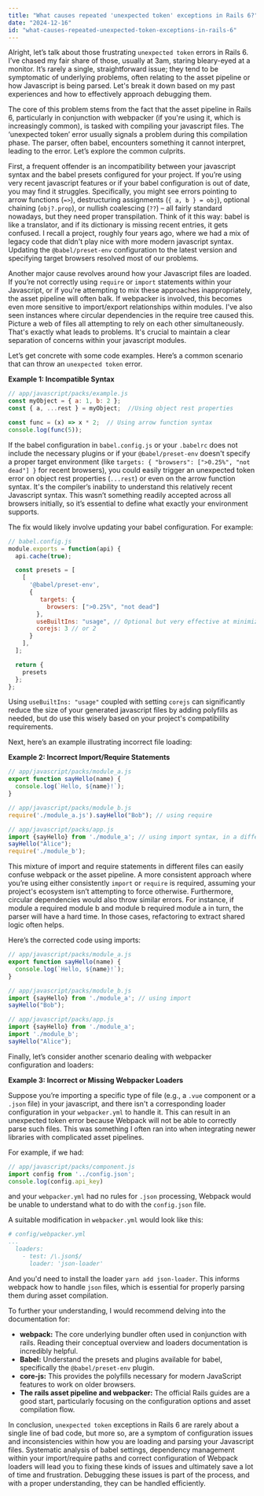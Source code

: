```yaml
---
title: "What causes repeated 'unexpected token' exceptions in Rails 6?"
date: "2024-12-16"
id: "what-causes-repeated-unexpected-token-exceptions-in-rails-6"
---
```


Alright, let’s talk about those frustrating `unexpected token` errors in Rails 6. I’ve chased my fair share of those, usually at 3am, staring bleary-eyed at a monitor. It’s rarely a single, straightforward issue; they tend to be symptomatic of underlying problems, often relating to the asset pipeline or how Javascript is being parsed. Let's break it down based on my past experiences and how to effectively approach debugging them.

The core of this problem stems from the fact that the asset pipeline in Rails 6, particularly in conjunction with webpacker (if you're using it, which is increasingly common), is tasked with compiling your javascript files. The ‘unexpected token’ error usually signals a problem during this compilation phase. The parser, often babel, encounters something it cannot interpret, leading to the error. Let’s explore the common culprits.

First, a frequent offender is an incompatibility between your javascript syntax and the babel presets configured for your project. If you’re using very recent javascript features or if your babel configuration is out of date, you may find it struggles. Specifically, you might see errors pointing to arrow functions (`=>`), destructuring assignments (`{ a, b } = obj`), optional chaining (`obj?.prop`), or nullish coalescing (`??`) – all fairly standard nowadays, but they need proper transpilation. Think of it this way: babel is like a translator, and if its dictionary is missing recent entries, it gets confused. I recall a project, roughly four years ago, where we had a mix of legacy code that didn't play nice with more modern javascript syntax. Updating the `@babel/preset-env` configuration to the latest version and specifying target browsers resolved most of our problems.

Another major cause revolves around how your Javascript files are loaded. If you’re not correctly using `require` or `import` statements within your Javascript, or if you're attempting to mix these approaches inappropriately, the asset pipeline will often balk. If webpacker is involved, this becomes even more sensitive to import/export relationships within modules. I've also seen instances where circular dependencies in the require tree caused this. Picture a web of files all attempting to rely on each other simultaneously. That's exactly what leads to problems. It's crucial to maintain a clear separation of concerns within your javascript modules.

Let’s get concrete with some code examples. Here’s a common scenario that can throw an `unexpected token` error.

**Example 1: Incompatible Syntax**

```javascript
// app/javascript/packs/example.js
const myObject = { a: 1, b: 2 };
const { a, ...rest } = myObject;  //Using object rest properties

const func = (x) => x * 2;  // Using arrow function syntax
console.log(func(5));

```

If the babel configuration in `babel.config.js` or your `.babelrc` does not include the necessary plugins or if your `@babel/preset-env` doesn't specify a proper target environment (like `targets: { "browsers": [">0.25%", "not dead"] }` for recent browsers), you could easily trigger an unexpected token error on object rest properties (`...rest`) or even on the arrow function syntax. It's the compiler’s inability to understand this relatively recent Javascript syntax. This wasn’t something readily accepted across all browsers initially, so it’s essential to define what exactly your environment supports.

The fix would likely involve updating your babel configuration. For example:

```javascript
// babel.config.js
module.exports = function(api) {
  api.cache(true);

  const presets = [
    [
      '@babel/preset-env',
      {
         targets: {
           browsers: [">0.25%", "not dead"]
        },
        useBuiltIns: "usage", // Optional but very effective at minimizing polyfills
        corejs: 3 // or 2
      }
    ],
  ];

  return {
    presets
  };
};
```
Using `useBuiltIns: "usage"` coupled with setting `corejs` can significantly reduce the size of your generated javascript files by adding polyfills as needed, but do use this wisely based on your project's compatibility requirements.

Next, here’s an example illustrating incorrect file loading:

**Example 2: Incorrect Import/Require Statements**

```javascript
// app/javascript/packs/module_a.js
export function sayHello(name) {
  console.log(`Hello, ${name}!`);
}

// app/javascript/packs/module_b.js
require('./module_a.js').sayHello("Bob"); // using require
```

```javascript
// app/javascript/packs/app.js
import {sayHello} from './module_a'; // using import syntax, in a different file.
sayHello("Alice");
require('./module_b');
```

This mixture of import and require statements in different files can easily confuse webpack or the asset pipeline. A more consistent approach where you’re using either consistently `import` or `require` is required, assuming your project's ecosystem isn’t attempting to force otherwise. Furthermore, circular dependencies would also throw similar errors. For instance, if module a required module b and module b required module a in turn, the parser will have a hard time. In those cases, refactoring to extract shared logic often helps.

Here’s the corrected code using imports:

```javascript
// app/javascript/packs/module_a.js
export function sayHello(name) {
  console.log(`Hello, ${name}!`);
}

// app/javascript/packs/module_b.js
import {sayHello} from './module_a'; // using import
sayHello("Bob");
```
```javascript
// app/javascript/packs/app.js
import {sayHello} from './module_a';
import './module_b';
sayHello("Alice");
```

Finally, let’s consider another scenario dealing with webpacker configuration and loaders:

**Example 3: Incorrect or Missing Webpacker Loaders**

Suppose you’re importing a specific type of file (e.g., a `.vue` component or a `.json` file) in your javascript, and there isn't a corresponding loader configuration in your `webpacker.yml` to handle it. This can result in an unexpected token error because Webpack will not be able to correctly parse such files. This was something I often ran into when integrating newer libraries with complicated asset pipelines.

For example, if we had:

```javascript
// app/javascript/packs/component.js
import config from '../config.json';
console.log(config.api_key)
```
and your `webpacker.yml` had no rules for `.json` processing, Webpack would be unable to understand what to do with the `config.json` file.

A suitable modification in `webpacker.yml` would look like this:

```yaml
# config/webpacker.yml
...
  loaders:
    - test: /\.json$/
      loader: 'json-loader'
```
And you'd need to install the loader `yarn add json-loader`. This informs webpack how to handle `json` files, which is essential for properly parsing them during asset compilation.

To further your understanding, I would recommend delving into the documentation for:

* **webpack:** The core underlying bundler often used in conjunction with rails. Reading their conceptual overview and loaders documentation is incredibly helpful.
* **Babel:** Understand the presets and plugins available for babel, specifically the `@babel/preset-env` plugin.
* **core-js:**  This provides the polyfills necessary for modern JavaScript features to work on older browsers.
* **The rails asset pipeline and webpacker:** The official Rails guides are a good start, particularly focusing on the configuration options and asset compilation flow.

In conclusion, `unexpected token` exceptions in Rails 6 are rarely about a single line of bad code, but more so, are a symptom of configuration issues and inconsistencies within how you are loading and parsing your Javascript files. Systematic analysis of babel settings, dependency management within your import/require paths and correct configuration of Webpack loaders will lead you to fixing these kinds of issues and ultimately save a lot of time and frustration. Debugging these issues is part of the process, and with a proper understanding, they can be handled efficiently.
